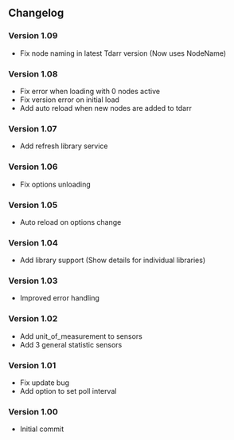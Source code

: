 ## **Changelog**
### Version 1.09
- Fix node naming in latest Tdarr version (Now uses NodeName)
### Version 1.08
- Fix error when loading with 0 nodes active
- Fix version error on initial load
- Add auto reload when new nodes are added to tdarr
### Version 1.07
- Add refresh library service
### Version 1.06
- Fix options unloading
### Version 1.05
- Auto reload on options change
### Version 1.04
- Add library support (Show details for individual libraries)
### Version 1.03
- Improved error handling
### Version 1.02
- Add unit_of_measurement to sensors
- Add 3 general statistic sensors
### Version 1.01
- Fix update bug
- Add option to set poll interval
### Version 1.00
- Initial commit